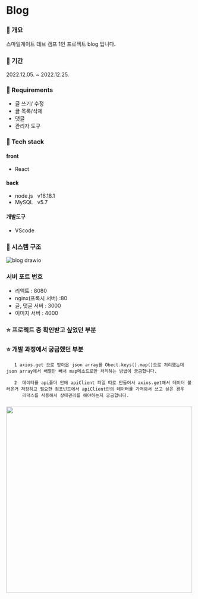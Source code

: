 # Blog 

### 📒 개요
스마일게이트 데브 캠프 1인 프로젝트 blog 입니다. 
### 📗 기간
2022.12.05. ~ 2022.12.25.
### 📙 Requirements
- 글 쓰기/ 수정
- 글 목록/삭제
- 댓글
- 관리자 도구

### 📘 Tech stack
#### front
- React   

#### back
- node.js  &nbsp; v16.18.1
- MySQL    &nbsp; v5.7


#### 개발도구
- VScode

### 📔 시스템 구조
![blog drawio](https://user-images.githubusercontent.com/84880886/207066961-8c5a736c-e490-4788-8100-be6d103dad00.png)

### 서버 포트 번호
- 리액트 : 8080
- nginx(프록시 서버) :80
- 글, 댓글 서버 : 3000
- 이미지 서버 : 4000

### ⭐ 프로젝트 중 확인받고 싶었던 부분
### ⭐ 개발 과정에서 궁금했던 부분

       1 axios.get 으로 받아온 json array를 Obect.keys().map()으로 처리했는데 json array에서 배열만 빼서 map메소드로만 처리하는 방법이 궁금합니다.
       
       2  데이터를 api폴더 안에 apiClient 파일 따로 만들어서 axios.get해서 데이터 불러온거 저장하고 필요한 컴포넌트에서 apiClient안의 데이터를 가져와서 쓰고 싶은 경우
          리덕스를 사용해서 상태관리를 해야하는지 궁금합니다.
      
       

### 
<img src="https://user-images.githubusercontent.com/84880886/205682962-058295d1-02b6-4b13-be07-3ff20414c47e.png" width="500px"/>

